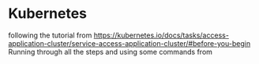 # Kubernetes
following the tutorial from 
https://kubernetes.io/docs/tasks/access-application-cluster/service-access-application-cluster/#before-you-begin
Running through all the steps and using some commands from

